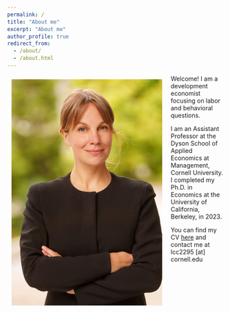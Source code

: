 ```yaml
---
permalink: /
title: "About me"
excerpt: "About me"
author_profile: true
redirect_from: 
  - /about/
  - /about.html
---
```


<img class="img-responsive" style="float: left; margin: 10px 20px 20px 10px;" src="/images/jm-shot.jpg" width="350">

Welcome! I am a development economist focusing on labor and behavioral questions.

I am an Assistant Professor at the Dyson School of Applied Economics at Management, Cornell University. I completed my Ph.D. in Economics at the University of California, Berkeley, in 2023.

You can find my CV [here](../files/LC-CV.pdf) and contact me at lcc2295 [at] cornell.edu


